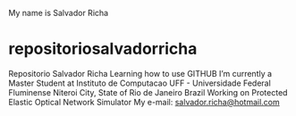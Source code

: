 My name is Salvador Richa 
# repositoriosalvadorricha
Repositorio Salvador Richa
Learning how to use GITHUB
I’m currently a Master Student at Instituto de Computacao 
UFF - Universidade Federal Fluminense 
Niteroi City, State of Rio de Janeiro
Brazil
Working on Protected Elastic Optical Network Simulator
My e-mail: salvador.richa@hotmail.com

